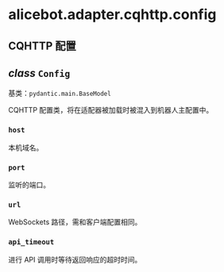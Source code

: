 # alicebot.adapter.cqhttp.config

## CQHTTP 配置


## _class_ `Config`

基类：`pydantic.main.BaseModel`

CQHTTP 配置类，将在适配器被加载时被混入到机器人主配置中。


### `host`

本机域名。


### `port`

监听的端口。


### `url`

WebSockets 路径，需和客户端配置相同。


### `api_timeout`

进行 API 调用时等待返回响应的超时时间。
